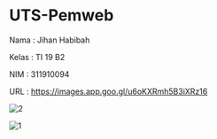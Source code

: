 # UTS-Pemweb

Nama : Jihan Habibah

Kelas : TI 19 B2

NIM : 311910094

URL : https://images.app.goo.gl/u6oKXRmh5B3iXRz16

![2](https://user-images.githubusercontent.com/81526294/116899446-bf867f80-ac61-11eb-92fa-6328badff60c.PNG)

![1](https://user-images.githubusercontent.com/81526294/116899457-c31a0680-ac61-11eb-9f3c-8fdb63eb2f39.PNG)

